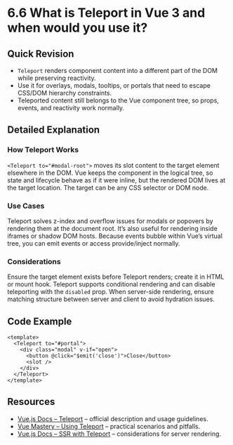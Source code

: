 # 6.6 What is Teleport in Vue 3 and when would you use it?

## Quick Revision
- `Teleport` renders component content into a different part of the DOM while preserving reactivity.
- Use it for overlays, modals, tooltips, or portals that need to escape CSS/DOM hierarchy constraints.
- Teleported content still belongs to the Vue component tree, so props, events, and reactivity work normally.

## Detailed Explanation
### How Teleport Works
`<Teleport to="#modal-root">` moves its slot content to the target element elsewhere in the DOM. Vue keeps the component in the logical tree, so state and lifecycle behave as if it were inline, but the rendered DOM lives at the target location. The target can be any CSS selector or DOM node.

### Use Cases
Teleport solves z-index and overflow issues for modals or popovers by rendering them at the document root. It’s also useful for rendering inside iframes or shadow DOM hosts. Because events bubble within Vue’s virtual tree, you can emit events or access provide/inject normally.

### Considerations
Ensure the target element exists before Teleport renders; create it in HTML or mount hook. Teleport supports conditional rendering and can disable teleporting with the `disabled` prop. When server-side rendering, ensure matching structure between server and client to avoid hydration issues.

## Code Example
```vue
<template>
  <Teleport to="#portal">
    <div class="modal" v-if="open">
      <button @click="$emit('close')">Close</button>
      <slot />
    </div>
  </Teleport>
</template>
```

## Resources
- [Vue.js Docs – Teleport](https://vuejs.org/guide/built-ins/teleport.html) – official description and usage guidelines.
- [Vue Mastery – Using Teleport](https://www.vuemastery.com/blog/teleport-in-vue-3/) – practical scenarios and pitfalls.
- [Vue.js Docs – SSR with Teleport](https://vuejs.org/guide/scaling-up/ssr.html#teleport) – considerations for server rendering.

